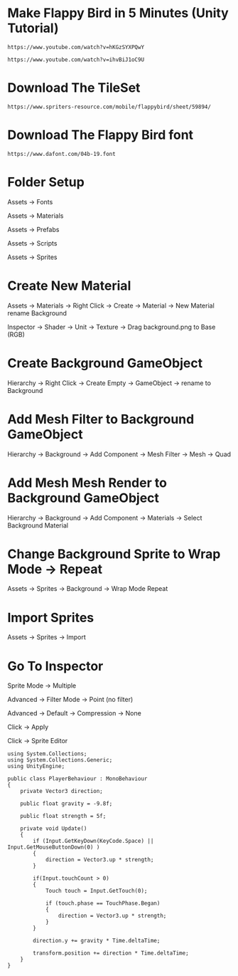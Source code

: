 # Make Flappy Bird in 5 Minutes (Unity Tutorial)
```
https://www.youtube.com/watch?v=hKGzSYXPQwY
```
```
https://www.youtube.com/watch?v=ihvBiJ1oC9U
```

# Download The TileSet
```
https://www.spriters-resource.com/mobile/flappybird/sheet/59894/
```

# Download The Flappy Bird font
```
https://www.dafont.com/04b-19.font
```

# Folder Setup 

Assets -> Fonts

Assets -> Materials

Assets -> Prefabs

Assets -> Scripts

Assets -> Sprites


# Create New Material 

Assets -> Materials -> Right Click -> Create -> Material -> New Material rename Background

Inspector -> Shader -> Unit -> Texture -> Drag background.png to Base (RGB)

# Create Background GameObject

Hierarchy -> Right Click -> Create Empty -> GameObject -> rename to Background

# Add Mesh Filter to Background GameObject

Hierarchy -> Background -> Add Component -> Mesh Filter -> Mesh -> Quad

# Add Mesh Mesh Render to Background GameObject

Hierarchy -> Background -> Add Component -> Materials -> Select Background Material


# Change Background Sprite to Wrap Mode -> Repeat 

Assets -> Sprites -> Background -> Wrap Mode Repeat

# Import Sprites

Assets -> Sprites -> Import

# Go To Inspector

Sprite Mode -> Multiple

Advanced -> Filter Mode -> Point (no filter)

Advanced -> Default -> Compression -> None

Click -> Apply

Click -> Sprite Editor





```
using System.Collections;
using System.Collections.Generic;
using UnityEngine;

public class PlayerBehaviour : MonoBehaviour
{
    private Vector3 direction;

    public float gravity = -9.8f;

    public float strength = 5f;

    private void Update()
    {
        if (Input.GetKeyDown(KeyCode.Space) || Input.GetMouseButtonDown(0) )
        {
            direction = Vector3.up * strength;
        }

        if(Input.touchCount > 0)
        {
            Touch touch = Input.GetTouch(0);

            if (touch.phase == TouchPhase.Began)
            {
                direction = Vector3.up * strength;
            }
        }

        direction.y += gravity * Time.deltaTime;

        transform.position += direction * Time.deltaTime;
    }
}
```
